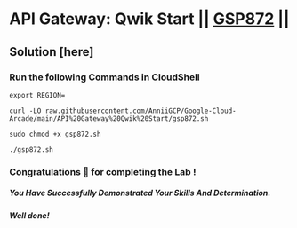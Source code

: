 # API Gateway: Qwik Start || [GSP872](https://www.cloudskillsboost.google/focuses/17996?parent=catalog) ||

## Solution [here]

### Run the following Commands in CloudShell

```
export REGION=
```
```
curl -LO raw.githubusercontent.com/AnniiGCP/Google-Cloud-Arcade/main/API%20Gateway%20Qwik%20Start/gsp872.sh

sudo chmod +x gsp872.sh

./gsp872.sh
```

### Congratulations 🎉 for completing the Lab !

##### *You Have Successfully Demonstrated Your Skills And Determination.*

#### *Well done!*

